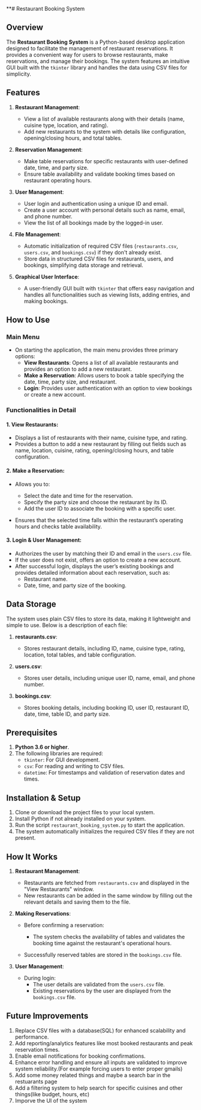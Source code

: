 **# Restaurant Booking System
## Overview
The **Restaurant Booking System** is a Python-based desktop application designed to facilitate the management of restaurant reservations. It provides a convenient way for users to browse restaurants, make reservations, and manage their bookings. The system features an intuitive GUI built with the `tkinter` library and handles the data using CSV files for simplicity.
## Features
1. **Restaurant Management**:
    - View a list of available restaurants along with their details (name, cuisine type, location, and rating).
    - Add new restaurants to the system with details like configuration, opening/closing hours, and total tables.

2. **Reservation Management**:
    - Make table reservations for specific restaurants with user-defined date, time, and party size.
    - Ensure table availability and validate booking times based on restaurant operating hours.

3. **User Management**:
    - User login and authentication using a unique ID and email.
    - Create a user account with personal details such as name, email, and phone number.
    - View the list of all bookings made by the logged-in user.

4. **File Management**:
    - Automatic initialization of required CSV files (`restaurants.csv`, `users.csv`, and `bookings.csv`) if they don't already exist.
    - Store data in structured CSV files for restaurants, users, and bookings, simplifying data storage and retrieval.

5. **Graphical User Interface**:
    - A user-friendly GUI built with `tkinter` that offers easy navigation and handles all functionalities such as viewing lists, adding entries, and making bookings.

## How to Use
### Main Menu
- On starting the application, the main menu provides three primary options:
    - **View Restaurants**: Opens a list of all available restaurants and provides an option to add a new restaurant.
    - **Make a Reservation**: Allows users to book a table specifying the date, time, party size, and restaurant.
    - **Login**: Provides user authentication with an option to view bookings or create a new account.

### Functionalities in Detail
#### 1. **View Restaurants**:
- Displays a list of restaurants with their name, cuisine type, and rating.
- Provides a button to add a new restaurant by filling out fields such as name, location, cuisine, rating, opening/closing hours, and table configuration.

#### 2. **Make a Reservation**:
- Allows you to:
    - Select the date and time for the reservation.
    - Specify the party size and choose the restaurant by its ID.
    - Add the user ID to associate the booking with a specific user.

- Ensures that the selected time falls within the restaurant’s operating hours and checks table availability.

#### 3. **Login & User Management**:
- Authorizes the user by matching their ID and email in the `users.csv` file.
- If the user does not exist, offers an option to create a new account.
- After successful login, displays the user’s existing bookings and provides detailed information about each reservation, such as:
    - Restaurant name.
    - Date, time, and party size of the booking.

## Data Storage
The system uses plain CSV files to store its data, making it lightweight and simple to use. Below is a description of each file:
1. **restaurants.csv**:
    - Stores restaurant details, including ID, name, cuisine type, rating, location, total tables, and table configuration.

2. **users.csv**:
    - Stores user details, including unique user ID, name, email, and phone number.

3. **bookings.csv**:
    - Stores booking details, including booking ID, user ID, restaurant ID, date, time, table ID, and party size.

## Prerequisites
1. **Python 3.6 or higher**.
2. The following libraries are required:
    - `tkinter`: For GUI development.
    - `csv`: For reading and writing to CSV files.
    - `datetime`: For timestamps and validation of reservation dates and times.

## Installation & Setup
1. Clone or download the project files to your local system.
2. Install Python if not already installed on your system.
3. Run the script `restaurant_booking_system.py` to start the application.
4. The system automatically initializes the required CSV files if they are not present.

## How It Works
1. **Restaurant Management**:
    - Restaurants are fetched from `restaurants.csv` and displayed in the "View Restaurants" window.
    - New restaurants can be added in the same window by filling out the relevant details and saving them to the file.

2. **Making Reservations**:
    - Before confirming a reservation:
        - The system checks the availability of tables and validates the booking time against the restaurant's operational hours.

    - Successfully reserved tables are stored in the `bookings.csv` file.

3. **User Management**:
    - During login:
        - The user details are validated from the `users.csv` file.
        - Existing reservations by the user are displayed from the `bookings.csv` file.

## Future Improvements
1. Replace CSV files with a database(SQL) for enhanced scalability and performance.
2. Add reporting/analytics features like most booked restaurants and peak reservation times.
3. Enable email notifications for booking confirmations.
4. Enhance error handling and ensure all inputs are validated to improve system reliability.(For example forcing users to enter proper gmails)
5. Add some money related things and maybe a search bar in the restuarants page
6. Add a filtering system to help search for specific cuisines and other things(like budget, hours, etc)
7. Imporve the UI of the system
